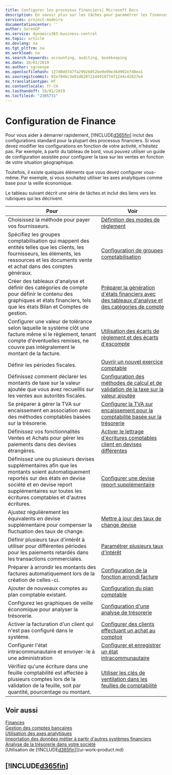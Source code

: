 ```yaml
---
title: Configurer les processus financiers| Microsoft Docs
description: En savoir plus sur les tâches pour paramétrer les finances de votre société afin de les adapter à votre comptabilité ou vos audits.
services: project-madeira
documentationcenter: ''
author: SorenGP
ms.service: dynamics365-business-central
ms.topic: article
ms.devlang: na
ms.tgt_pltfrm: na
ms.workload: na
ms.search.keywords: accounting, auditing, bookkeeping
ms.date: 10/01/2019
ms.author: sgroespe
ms.openlocfilehash: 127d0dd747fa29926852be9e99e36d992e7d0ea1
ms.sourcegitcommit: 02e704bc3e01d62072144919774f1244c42827e4
ms.translationtype: HT
ms.contentlocale: fr-CH
ms.lasthandoff: 10/01/2019
ms.locfileid: "2305731"
---
```

# <a name="setting-up-finance"></a>Configuration de Finance
Pour vous aider à démarrer rapidement, [!INCLUDE[d365fin](includes/d365fin_md.md)] inclut des configurations standard pour la plupart des processus financiers. Si vous devez modifier les configurations en fonction de votre activité, n'hésitez pas. Par exemple, à partir du tableau de bord, vous pouvez utiliser un guide de configuration assistée pour configurer la taxe sur les ventes en fonction de votre situation géographique.  

Toutefois, il existe quelques éléments que vous devez configurer vous-même. Par exemple, si vous souhaitez utiliser les axes analytiques comme base pour la veille économique.  

Le tableau suivant décrit une série de tâches et inclut des liens vers les rubriques qui les décrivent.

| Pour | Voir |
| --- | --- |
| Choisissez la méthode pour payer vos fournisseurs. |[Définition des modes de règlement](finance-payment-methods.md) |
| Spécifiez les groupes comptabilisation qui mappent des entités telles que les clients, les fournisseurs, les éléments, les ressources et les documents vente et achat dans des comptes généraux. |[Configuration de groupes comptabilisation](finance-posting-groups.md)|
|Créer des tableaux d'analyse et définir des catégories de compte pour définir le contenu des graphiques et états financiers, tels que les états Bilan et Comptes de gestion.|[Préparer la génération d'états financiers avec des tableaux d'analyse et des catégories de compte](bi-how-work-account-schedule.md)|
|Configurer une valeur de tolérance selon laquelle le système clôt une facture même si le règlement, tenant compte d'éventuelles remises, ne couvre pas intégralement le montant de la facture.|[Utilisation des écarts de règlement et des écarts d'escompte](finance-payment-tolerance-and-payment-discount-tolerance.md)|
| Définir les périodes fiscales. |[Ouvrir un nouvel exercice comptable](finance-how-open-new-fiscal-year.md) |
| Définissez comment déclarer les montants de taxe sur la valeur ajoutée que vous avez recueillis sur les ventes aux autorités fiscales. |[Configuration des méthodes de calcul et de validation de la taxe sur la valeur ajoutée](finance-setup-vat.md)|
|Se préparer à gérer la TVA sur encaissement en association avec des méthodes comptables basées sur la trésorerie.|[Configurer la TVA sur encaissement pour la comptabilité basée sur la trésorerie](finance-setup-unrealized-vat.md)|
| Définissez vos fonctionnalités Ventes et Achats pour gérer les paiements dans des devises étrangères.|[Activer le lettrage d'écritures comptables client en devises différentes](finance-how-enable-application-ledger-entries-different-currencies.md)
|Définissez une ou plusieurs devises supplémentaires afin que les montants soient automatiquement reportés sur des états en devise société et en devise report supplémentaires sur toutes les écritures comptables et d'autres écritures.|[Configurer une devise report supplémentaire](finance-how-setup-additional-currencies.md)|
|Ajustez régulièrement les équivalents en devise supplémentaire pour compenser la fluctuation des taux de change.|[Mettre à jour des taux de change devise](finance-how-update-currencies.md)|
|Définir plusieurs taux d'intérêt à utiliser pour différentes périodes pour les paiements retardés dans les transactions commerciales.|[Paramétrer plusieurs taux d'intérêt](finance-how-to-set-up-multiple-interest-rates.md)|
|Préparer à arrondir les montants des factures automatiquement lors de la création de celles-ci.|[Configuration de la fonction arrondi facture](finance-set-up-invoice-rounding.md)|
| Ajouter de nouveaux comptes au plan comptable existant. |[Configuration du plan comptable](finance-setup-chart-accounts.md) |
| Configurez les graphiques de veille économique pour analyser la trésorerie. |[Configuration d'une analyse de trésorerie](finance-setup-cash-flow-analyses.md) |
|Activer la facturation d'un client qui n'est pas configuré dans le système.|[Configurer des clients effectuant un achat au comptoir](finance-how-to-set-up-cash-customers.md)|
| Configurer l'état intracommunautaire et envoyer-le à une administration | [Configurer et enregistrer un état intracommunautaire](finance-how-setup-report-intrastat.md)|
|Vérifiez qu'une écriture dans une feuille comptabilité est affectée à plusieurs comptes lors de la validation de la feuille, soit par quantité, pourcentage ou montant.|[Utiliser les clés de ventilation dans les feuilles de comptabilité](ui-how-use-allocation-keys-general-journals.md)|

## <a name="see-also"></a>Voir aussi
[Finances](finance.md)  
[Gestion des comptes bancaires](bank-manage-bank-accounts.md)  
[Utilisation des axes analytiques](finance-dimensions.md)  
[Importation des données métier à partir d'autres systèmes financiers](across-import-data-configuration-packages.md)  
[Analyse de la trésorerie dans votre société](finance-analyze-cash-flow.md)  
[Utilisation de [!INCLUDE[d365fin](includes/d365fin_md.md)]](ui-work-product.md)  

## [!INCLUDE[d365fin](includes/free_trial_md.md)]  
